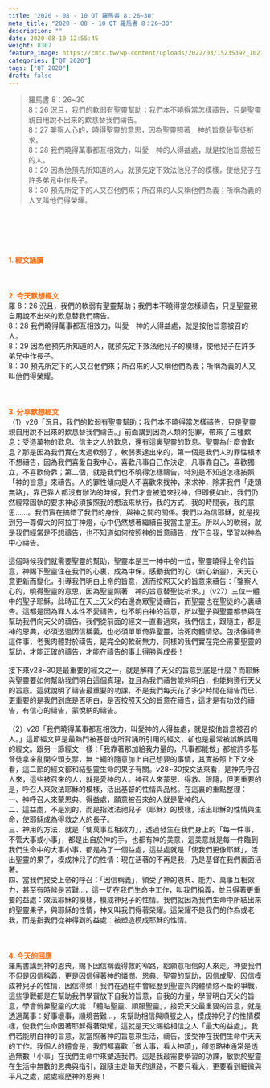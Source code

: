 ```yaml
---
title: "2020 - 08 - 10 QT 羅馬書 8：26~30"
meta_title: "2020 - 08 - 10 QT 羅馬書 8：26~30"
description: ""
date: 2020-08-10 12:55:45
weight: 8367
feature_image: https://cmtc.tw/wp-content/uploads/2022/03/15235392_10211799862337740_180693556567566654_o-1.webp
categories: ["QT 2020"]
tags: ["QT 2020"]
draft: false
---
```


<blockquote>羅馬書 8：26~30<br />
8：26 況且，我們的軟弱有聖靈幫助；我們本不曉得當怎樣禱告，只是聖靈親自用說不出來的歎息替我們禱告。<br />
8：27 鑒察人心的，曉得聖靈的意思，因為聖靈照著　神的旨意替聖徒祈求。<br />
8：28 我們曉得萬事都互相效力，叫愛　神的人得益處，就是按他旨意被召的人。<br />
8：29 因為他預先所知道的人，就預先定下效法他兒子的模樣，使他兒子在許多弟兄中作長子。<br />
8：30 預先所定下的人又召他們來；所召來的人又稱他們為義；所稱為義的人又叫他們得榮耀。</blockquote><br />
&nbsp;<br />
<br />
&nbsp;<br />
<br />
<span style="color: #ff6600;"><strong>1. </strong><strong>經文誦讀</strong></span><br />
<br />
<span style="color: #ff6600;"><strong> </strong></span><br />
<br />
<span style="color: #ff6600;"><strong>2. 今天默想</strong><strong>經文<br />
</strong></span>羅 8：26 況且，我們的軟弱有聖靈幫助；我們本不曉得當怎樣禱告，只是聖靈親自用說不出來的歎息替我們禱告。<br />
8：28 我們曉得萬事都互相效力，叫愛　神的人得益處，就是按他旨意被召的人。<br />
8：29 因為他預先所知道的人，就預先定下效法他兒子的模樣，使他兒子在許多弟兄中作長子。<br />
8：30 預先所定下的人又召他們來；所召來的人又稱他們為義；所稱為義的人又叫他們得榮耀。<br />
<br />
&nbsp;<br />
<br />
<span style="color: #ff6600;"><strong>3. 分享默想經文<br />
</strong></span>（1）v26「況且，我們的軟弱有聖靈幫助；我們本不曉得當怎樣禱告，只是聖靈親自用說不出來的歎息替我們禱告。」前面講到因為人類的犯罪，帶來了三種歎息：受造萬物的歎息、信主之人的歎息，還有這裏聖靈的歎息。聖靈為什麼會歎息？那是因為我們實在太過軟弱了，軟弱表達出來的，第一個是我們人的罪性根本不想禱告，因為我們喜愛自我中心，喜歡凡事自己作決定，凡事靠自己，喜歡獨立，不喜歡倚靠；第二個，就是我們也不曉得怎樣禱告，特別是不知道怎樣按照「神的旨意」來禱告。人的罪性傾向是人不喜歡來找神，來求神，除非我們「走頭無路」，靠己靠人都沒有辦法的時候，我們才會被迫來找神，但即便如此，我們仍然經常固執的要求神必須按照我的想法來執行，我的方式，我的時間表，我的意思……。我們實在搞錯了我們的身份，與神之間的關係。我們以為信耶穌，就是找到另一尊偉大的阿拉丁神燈，心中仍然想著繼續自我當主當王。所以人的軟弱，就是我們經常是不想禱告，也不知道如何按照神的旨意禱告，放下自我，學習以神為中心禱告。<br />
<br />
這個時候我們就需要聖靈的幫助，聖靈本是三一神中的一位，聖靈曉得上帝的旨意，神賜下聖靈住在我們的心裏，成為中保，感動我們的心（新心新靈），天天心意更新而變化，引導我們明白上帝的旨意，進而按照天父的旨意來禱告：「鑒察人心的，曉得聖靈的意思，因為聖靈照著　神的旨意替聖徒祈求。」（v27）三位一體中的聖子耶穌，此時正在天上天父的右邊為眾聖徒禱告，而聖靈也在聖徒的心裏禱告。這都是因為罪人本性不愛禱告，也不明白神的旨意，所以聖子與聖靈都參與在幫助我們向天父的禱告。我們從前面的經文一直看過來，我們信主，跟隨主，都是神的恩典，必須透過因信稱義，也必須單單倚靠聖靈，治死肉體情慾。包括像禱告這件事，老我肉體對於禱告，是完全的軟弱無力，同樣的我們實在完全需要聖靈的幫助，才能正確的禱告，才能在禱告的事上得勝與成長！<br />
<br />
接下來v28~30是最重要的經文之一，就是解釋了天父的旨意到底是什麼？而耶穌與聖靈要如何幫助我們明白這個真理，並且為我們禱告能夠明白，也能夠遵行天父的旨意。這就說明了禱告最重要的功課，不是我們每天花了多少時間在禱告而已，更重要的是我們到底是否明白，是否按照天父的旨意在禱告，這才是有功效的禱告，有信心的禱告，蒙悅納的禱告。<br />
<br />
（2）v28「我們曉得萬事都互相效力，叫愛神的人得益處，就是按他旨意被召的人。」這節經文算是最熱門被基督徒所背誦所引用的經文，卻也是最常被誤解誤用的經文。跟另一節經文一樣：「我靠著那加給我力量的，凡事都能做」都被許多基督徒拿來亂開空頭支票，無上綱的隨意加上自己想要的事情，其實按照上下文來看，這二節的經文都和結聖靈生命的果子有關。v28~30按文法來看，是神先呼召人來，這些被召來的人，就是愛神的人。神召人來蒙恩、得救、跟隨，但更重要的是，呼召人來效法耶穌的模樣，活出基督的性情與品格。在這裏的重點整理：<br />
一、神呼召人來蒙恩典、得益處，願意被召來的人就是愛神的人<br />
二、這益處，不是別的，而是指效法祂兒子（耶穌）的模樣，活出耶穌的性情與生命，使耶穌成為得救之人的長子。<br />
三、神用的方法，就是「使萬事互相效力」，透過發生在我們身上的「每一件事，不管大事或小事」，都是出自於神的手，也都有神的美意，這美意就是每一件臨到我們生命中的大事小事，都是為了一個益處，這益處就是「使我們更像耶穌」，活出聖靈的果子，模成神兒子的性情：現在活著的不再是我，乃是基督在我們裏面活著。<br />
四、當我們接受上帝的呼召：「因信稱義」，領受了神的恩典、能力、萬事互相效力，甚至有時候是苦難…，這一切在我們生命中工作，叫我們稱義，並且得著更重要的益處：效法耶穌的模樣，模成神兒子的性情。我們就因為我們生命中所結出來的聖靈果子，與耶穌的性情，神又叫我們得著榮耀。這榮耀不是我們的作為或老我，而是指我們從神得到的益處：被塑造模成耶穌的性情。<br />
<br />
<span style="color: #ff6600;"><strong> </strong></span><br />
<br />
<span style="color: #ff6600;"><strong>4. 今天的回應<br />
</strong></span>羅馬書講到神的恩典，賜下因信稱義得救的窄路，給願意相信的人來走。神要我們不但是因信稱義，更是因信得著神的憐憫、恩典、聖靈的幫助，因信成聖、因信模成神兒子的性情，因信得榮！我們在過程中會經歷到聖靈與肉體情慾不斷的爭戰，這些爭戰都是在幫助我們學習放下自我的旨意，自我的力量，學習明白天父的旨意，學會倚靠聖靈的大能：「體貼聖靈、順服聖靈」，接受天父最重要的旨意，就是透過萬事：好事壞事，順境苦難…，來幫助相信與順服之人，模成神兒子的性情模樣，使我們生命因著耶穌得著榮耀，這就是天父賜給相信之人「最大的益處」。我們若能明白神的旨意，就當照著神的旨意來生活，禱告，接受神在我們生命中天天的工作。我個人的體會是，我們都喜歡「做大事，看大神蹟」，卻忽略神通常是透過無數「小事」在我們生命中來塑造我們。這是我最需要學習的功課，敏銳於聖靈在生活中無數的恩典與指引，跟隨主走每天的道路，不要只看大，更要看到細微與平凡之處，處處經歷神的恩典！
        
